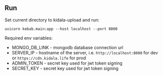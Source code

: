 ## Run

Set current directory to kidala-upload and run:

```uvicorn kebab.main:app --host localhost --port 8000```

Required env variables:
- MONGO_DB_LINK - mongodb database connection url
- SERVER_IP - hostname of the server, i.e. `http://localhost:8000` for dev or `https://cdn.kidala.life` for prod
- ADMIN_TOKEN - secret key used for jwt token signing
- SECRET_KEY - secret key used for jwt token signing
